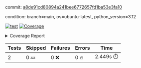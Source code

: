 commit: [a8de91cd80894a241bee6772657fd1ba53e3fa10](https://github.com/rcmdnk/boto3-session/tree/a8de91cd80894a241bee6772657fd1ba53e3fa10)

condition: branch=main, os=ubuntu-latest, python_version=3.12

[![test](https://github.com/rcmdnk/boto3-session/actions/workflows/test.yml/badge.svg)](https://github.com/rcmdnk/boto3-session/actions/runs/15837439584)
<a href="https://github.com/rcmdnk/boto3-session/blob/a8de91cd80894a241bee6772657fd1ba53e3fa10/README.md"><img alt="Coverage" src="https://img.shields.io/badge/Coverage-47%25-orange.svg" /></a><details><summary>Coverage Report </summary><table><tr><th>File</th><th>Stmts</th><th>Miss</th><th>Cover</th><th>Missing</th></tr><tbody><tr><td colspan="5"><b>src/boto3_session</b></td></tr><tr><td>&nbsp; &nbsp;<a href="https://github.com/rcmdnk/boto3-session/blob/a8de91cd80894a241bee6772657fd1ba53e3fa10/src/boto3_session/session.py">session.py</a></td><td>59</td><td>34</td><td>42%</td><td><a href="https://github.com/rcmdnk/boto3-session/blob/a8de91cd80894a241bee6772657fd1ba53e3fa10/src/boto3_session/session.py#L15-L18">15&ndash;18</a>, <a href="https://github.com/rcmdnk/boto3-session/blob/a8de91cd80894a241bee6772657fd1ba53e3fa10/src/boto3_session/session.py#L60">60</a>, <a href="https://github.com/rcmdnk/boto3-session/blob/a8de91cd80894a241bee6772657fd1ba53e3fa10/src/boto3_session/session.py#L68-L70">68&ndash;70</a>, <a href="https://github.com/rcmdnk/boto3-session/blob/a8de91cd80894a241bee6772657fd1ba53e3fa10/src/boto3_session/session.py#L73-L97">73&ndash;97</a>, <a href="https://github.com/rcmdnk/boto3-session/blob/a8de91cd80894a241bee6772657fd1ba53e3fa10/src/boto3_session/session.py#L100-L122">100&ndash;122</a>, <a href="https://github.com/rcmdnk/boto3-session/blob/a8de91cd80894a241bee6772657fd1ba53e3fa10/src/boto3_session/session.py#L125-L129">125&ndash;129</a>, <a href="https://github.com/rcmdnk/boto3-session/blob/a8de91cd80894a241bee6772657fd1ba53e3fa10/src/boto3_session/session.py#L132-L133">132&ndash;133</a>, <a href="https://github.com/rcmdnk/boto3-session/blob/a8de91cd80894a241bee6772657fd1ba53e3fa10/src/boto3_session/session.py#L136-L137">136&ndash;137</a></td></tr><tr><td><b>TOTAL</b></td><td><b>64</b></td><td><b>34</b></td><td><b>47%</b></td><td>&nbsp;</td></tr></tbody></table></details>

| Tests | Skipped | Failures | Errors | Time |
| ----- | ------- | -------- | -------- | ------------------ |
| 2 | 0 :zzz: | 0 :x: | 0 :fire: | 2.449s :stopwatch: |

